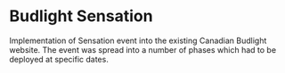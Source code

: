 <!--
  id: 2058
  slug: budlight-sensation
  type: fortpolio
  categories: JavaScript, HTML/CSS, framework, video, mobile
  tags: CSS, HTML, JavaScript, PHP, Laravel, REST, Backbone
  clients: Resn
  collaboration: 
  prizes: 
  thumbnail: budlight_1.jpg
  image: budlight_1.jpg
  images: budlight_1.jpg, budlight_2.jpg, budlight_3.jpg, budlight_4.jpg, budlight_5.jpg, budlight_6.jpg
  inCv: true
  inPortfolio: true
  dateFrom: 2013-03-01
  dateTo: 2013-05-01
-->

# Budlight Sensation

<p>Implementation of Sensation event into the existing Canadian Budlight website. The event was spread into a number of phases which had to be deployed at specific dates.</p>